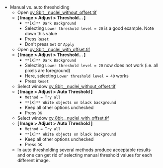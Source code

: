 - Manual vs. auto thresholding
  - Open [xy_8bit__nuclei_without_offset.tif](https://github.com/NEUBIAS/training-resources/raw/master/image_data/xy_8bit__nuclei_without_offset.tif)
  - **[ Image > Adjust > Threshold... ]**
    - `**[X]** Dark Background`
    - Selecting `Lower threshold level = 20` is a good example. Note down this value
    - Press `Reset`  
    - Don't press `Set` or `Apply`
  - Open [xy_8bit__nuclei_with_offset.tif](https://github.com/NEUBIAS/training-resources/raw/master/image_data/xy_8bit__nuclei_with_offset.tif)
  - **[ Image > Adjust > Threshold... ]**
    - `**[X]** Dark Background`
    - Selecting `Lower threshold level = 20` now does not work (i.e. all pixels are foreground)
    - Here, selecting `Lower threshold level = 40` works
    - Press `Reset`
  - Select window [xy_8bit__nuclei_without_offset.tif](https://github.com/NEUBIAS/training-resources/raw/master/image_data/xy_8bit__nuclei_without_offset.tif)
  - **[ Image > Adjust > Auto Threshold ]**
    - `Method = Try all`
    - `**[X]** White objects on black background`
    - Keep all other options unchecked
    - Press `OK`
  - Select window [xy_8bit__nuclei_with_offset.tif](https://github.com/NEUBIAS/training-resources/raw/master/image_data/xy_8bit__nuclei_with_offset.tif)
  - **[ Image > Adjust > Auto Threshold ]**
    - `Method = Try all`
    - `**[X]** White objects on black background`
    - Keep all other options unchecked
    - Press `OK`
  - In auto thresholding several methods produce acceptable results and one can get rid of selecting manual threshold values for each different image. 
